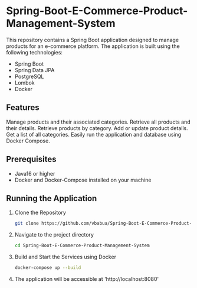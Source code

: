 # Spring-Boot-E-Commerce-Product-Management-System

This repository contains a Spring Boot application designed to manage products for an e-commerce platform. The application is built using the following technologies:

- Spring Boot
- Spring Data JPA
- PostgreSQL
- Lombok
- Docker
  
## Features
Manage products and their associated categories.
Retrieve all products and their details.
Retrieve products by category.
Add or update product details.
Get a list of all categories.
Easily run the application and database using Docker Compose.

## Prerequisites
- Java16 or higher
- Docker and Docker-Compose installed on your machine

## Running the Application
1. Clone the Repository
   ```bash
   git clone https://github.com/vbabua/Spring-Boot-E-Commerce-Product-Management-System.git
   ```

2. Navigate to the project directory
   ```bash
   cd Spring-Boot-E-Commerce-Product-Management-System
   ```
   
3. Build and Start the Services using Docker
   ```bash
   docker-compose up --build
   ```

4. The application will be accessible at 'http://localhost:8080'





